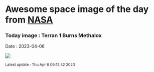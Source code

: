 
# Awesome space image of the day from [NASA](https://api.nasa.gov/)

### Today image : Terran 1 Burns Methalox
Date : 2023-04-06

![](https://apod.nasa.gov/apod/image/2304/2023-03-22_Terran-1-GLHF_Kraus_thumb.jpg)

<small>Latest update : Thu Apr  6 09:12:52 2023</small>
        
